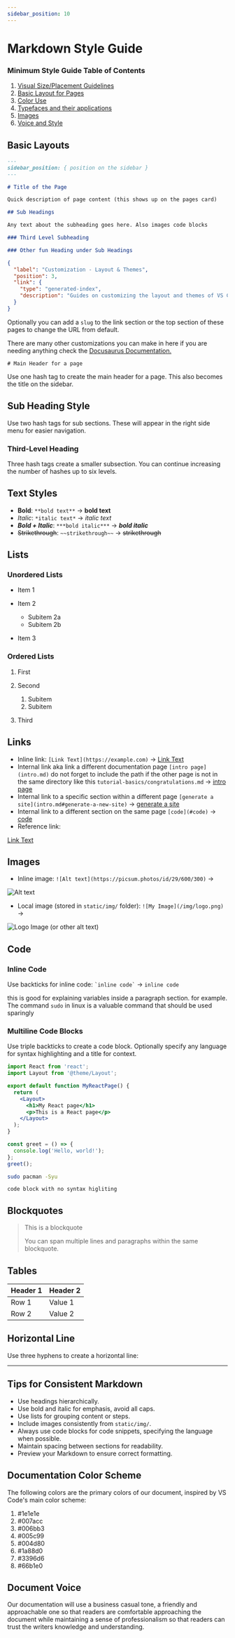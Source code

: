 ```yaml
---
sidebar_position: 10
---
```


# Markdown Style Guide

### Minimum Style Guide Table of Contents

1. [Visual Size/Placement Guidelines](#sub-heading-style)
1. [Basic Layout for Pages](#basic-layouts)
1. [Color Use](#documentation-color-scheme)
1. [Typefaces and their applications](#sub-heading-style)
1. [Images](#images)
1. [Voice and Style](#document-voice)

## Basic Layouts

```md title="fileName.md"
---
sidebar_position: { position on the sidebar }
---

# Title of the Page

Quick description of page content (this shows up on the pages card)

## Sub Headings

Any text about the subheading goes here. Also images code blocks

### Third Level Subheading

### Other fun Heading under Sub Headings
```

```json title="_category_.json"
{
  "label": "Customization - Layout & Themes",
  "position": 3,
  "link": {
    "type": "generated-index",
    "description": "Guides on customizing the layout and themes of VS Code to suit your preferences."
  }
}
```

Optionally you can add a `slug` to the link section or the top section of these pages to change the URL from default.

There are many other customizations you can make in here if you are needing anything check the [Docusaurus Documentation.](https://docusaurus.io/docs/next/sidebar/items#category-link)

`# Main Header for a page`

Use one hash tag to create the main header for a page. This also becomes the title on the sidebar.

## Sub Heading Style

Use two hash tags for sub sections. These will appear in the right side menu for easier navigation.

### Third-Level Heading

Three hash tags create a smaller subsection. You can continue increasing the number of hashes up to six levels.

## Text Styles

- **Bold**: `**bold text**` → **bold text**
- _Italic_: `*italic text*` → _italic text_
- **_Bold + Italic_**: `***bold italic***` → **_bold italic_**
- ~~Strikethrough~~: `~~strikethrough~~` → ~~strikethrough~~

## Lists

### Unordered Lists

- Item 1
- Item 2

  - Subitem 2a
  - Subitem 2b

- Item 3

### Ordered Lists

1. First
2. Second

   1. Subitem
   2. Subitem

3. Third

## Links

- Inline link: `[Link Text](https://example.com)` → [Link Text](https://example.com)
- Internal link aka link a different documentation page `[intro page](intro.md)` do not forget to include the path if the other page is not in the same directory like this `tutorial-basics/congratulations.md` → [intro page](intro.md)
- Internal link to a specific section within a different page `[generate a site](intro.md#generate-a-new-site)` → [generate a site](intro.md#generate-a-new-site)
- Internal link to a different section on the same page `[code](#code)` → [code](#code)
- Reference link:

[Link Text][1]

[1]: https://example.com

## Images

- Inline image: `![Alt text](https://picsum.photos/id/29/600/300)` →

![Alt text](https://picsum.photos/id/29/600/300)

- Local image (stored in `static/img/` folder): `![My Image](/img/logo.png)` →

![Logo Image (or other alt text)](/img/logo.png)

## Code

### Inline Code

Use backticks for inline code: `` `inline code` `` → `inline code`

this is good for explaining variables inside a paragraph section. for example. The command `sudo` in linux is a valuable command that should be used sparingly

### Multiline Code Blocks

Use triple backticks to create a code block. Optionally specify any language for syntax highlighting and a title for context.

```jsx title="src/pages/my-react-page.js"
import React from 'react';
import Layout from '@theme/Layout';

export default function MyReactPage() {
  return (
    <Layout>
      <h1>My React page</h1>
      <p>This is a React page</p>
    </Layout>
  );
}
```

```javascript
const greet = () => {
  console.log('Hello, world!');
};
greet();
```

```bash
sudo pacman -Syu
```

```
code block with no syntax higliting
```

## Blockquotes

> This is a blockquote
>
> You can span multiple lines and paragraphs within the same blockquote.

## Tables

| Header 1 | Header 2 |
| -------- | -------- |
| Row 1    | Value 1  |
| Row 2    | Value 2  |

## Horizontal Line

Use three hyphens to create a horizontal line:

---

## Tips for Consistent Markdown

- Use headings hierarchically.
- Use bold and italic for emphasis, avoid all caps.
- Use lists for grouping content or steps.
- Include images consistently from `static/img/`.
- Always use code blocks for code snippets, specifying the language when possible.
- Maintain spacing between sections for readability.
- Preview your Markdown to ensure correct formatting.

## Documentation Color Scheme

The following colors are the primary colors of our document, inspired by VS Code's main color scheme:

1. #1e1e1e
1. #007acc
1. #006bb3
1. #005c99
1. #004d80
1. #1a88d0
1. #3396d6
1. #66b1e0

## Document Voice

Our documentation will use a business casual tone, a friendly and approachable one so that readers are comfortable approaching the document while maintaining a sense of professionalism so that readers can trust the writers knowledge and understanding.
